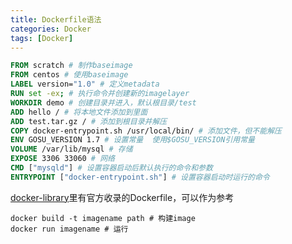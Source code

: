 ```yaml
---
title: Dockerfile语法
categories: Docker
tags: [Docker]
---
```


```dockerfile
FROM scratch # 制作baseimage
FROM centos # 使用baseimage
LABEL version="1.0" # 定义metadata
RUN set -ex; # 执行命令并创建新的imagelayer
WORKDIR demo # 创建目录并进入，默认根目录/test
ADD hello / # 将本地文件添加到里面
ADD test.tar.gz / # 添加到根目录并解压
COPY docker-entrypoint.sh /usr/local/bin/ # 添加文件，但不能解压
ENV GOSU_VERSION 1.7 # 设置常量  使用$GOSU_VERSION引用常量
VOLUME /var/lib/mysql # 存储
EXPOSE 3306 33060 # 网络
CMD ["mysqld"] # 设置容器启动后默认执行的命令和参数
ENTRYPOINT ["docker-entrypoint.sh"] # 设置容器启动时运行的命令
```

[docker-library](https://github.com/docker-library/)里有官方收录的Dockerfile，可以作为参考

```
docker build -t imagename path # 构建image
docker run imagename # 运行
```

<!--more-->